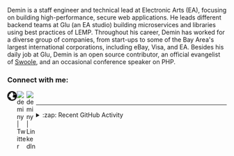 Demin is a staff engineer and technical lead at Electronic Arts (EA), focusing on building high-performance, secure web applications. He leads different backend teams at Glu (an EA studio) building microservices and libraries using best practices of LEMP. Throughout his career, Demin has worked for a diverse group of companies, from start-ups to some of the Bay Area's largest international corporations, including eBay, Visa, and EA. Besides his daily job at Glu, Demin is an open source contributor, an official evangelist of [Swoole](https://github.com/swoole/swoole-src), and an occasional conference speaker on PHP.

### Connect with me:

[<img align="left" alt="https://deminy.in" width="22px" src="https://raw.githubusercontent.com/iconic/open-iconic/master/svg/globe.svg" />][website]
[<img align="left" alt="deminy | Twitter" width="22px" src="https://cdn.jsdelivr.net/npm/simple-icons@v3/icons/twitter.svg" />][twitter]
[<img align="left" alt="deminy | LinkedIn" width="22px" src="https://cdn.jsdelivr.net/npm/simple-icons@v3/icons/linkedin.svg" />][linkedin]

<br />

[website]: https://deminy.in
[linkedin]: https://www.linkedin.com/in/deminy
[twitter]: https://twitter.com/deminy

---

<details>
  <summary>:zap: Recent GitHub Activity</summary>

<!--START_SECTION:activity-->
1. 💪 Opened PR [#57](https://github.com/DarkGhostHunter/Preloader/pull/57) in [DarkGhostHunter/Preloader](https://github.com/DarkGhostHunter/Preloader)
2. ❗️ Closed issue [#38](https://github.com/swoole/docker-swoole/issues/38) in [swoole/docker-swoole](https://github.com/swoole/docker-swoole)
3. 🗣 Commented on [#4920](https://github.com/swoole/swoole-src/issues/4920) in [swoole/swoole-src](https://github.com/swoole/swoole-src)
4. ❗️ Closed issue [#2](https://github.com/deminy/swoole-by-examples/issues/2) in [deminy/swoole-by-examples](https://github.com/deminy/swoole-by-examples)
5. 🗣 Commented on [#38](https://github.com/swoole/docker-swoole/issues/38) in [swoole/docker-swoole](https://github.com/swoole/docker-swoole)
<!--END_SECTION:activity-->

</details>
